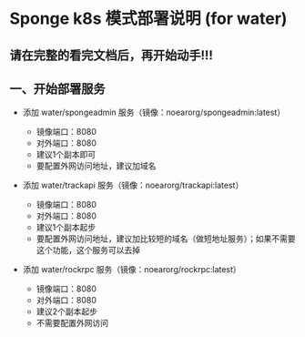 # Sponge k8s 模式部署说明 (for water)

## 请在完整的看完文档后，再开始动手!!!


## 一、开始部署服务

* 添加 water/spongeadmin 服务（镜像：noearorg/spongeadmin:latest）
  * 镜像端口：8080
  * 对外端口：8080
  * 建议1个副本即可
  * 要配置外网访问地址，建议加域名

* 添加 water/trackapi 服务（镜像：noearorg/trackapi:latest）
  * 镜像端口：8080
  * 对外端口：8080
  * 建议1个副本起步
  * 要配置外网访问地址，建议加比较短的域名（做短地址服务）；如果不需要这个功能，这个服务可以去掉

* 添加 water/rockrpc 服务（镜像：noearorg/rockrpc:latest）
  * 镜像端口：8080
  * 对外端口：8080
  * 建议2个副本起步
  * 不需要配置外网访问






